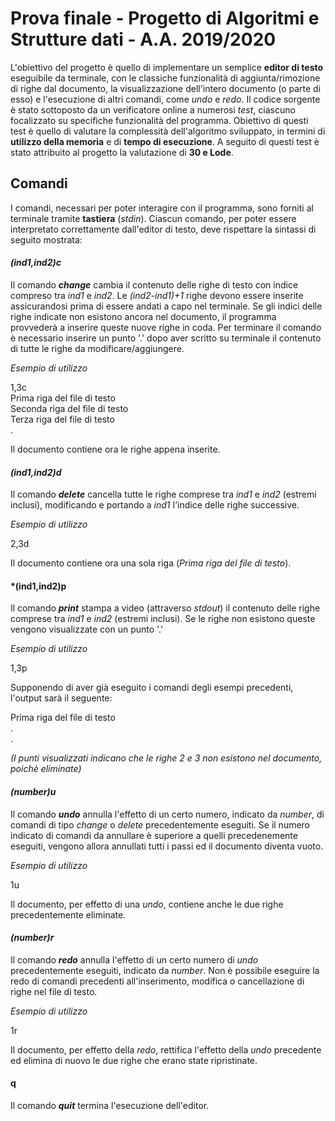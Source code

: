 # Prova finale - Progetto di Algoritmi e Strutture dati - A.A. 2019/2020

L'obiettivo del progetto è quello di implementare un semplice **editor di testo** eseguibile da terminale, con le classiche funzionalità di aggiunta/rimozione di righe dal documento, la visualizzazione dell'intero documento (o parte di esso) e l'esecuzione di altri comandi, come _undo_ e _redo_.
Il codice sorgente è stato sottoposto da un verificatore online a numerosi *test*, ciascuno focalizzato su specifiche funzionalità del programma. Obiettivo di questi test è quello di valutare la complessità dell'algoritmo sviluppato, in termini di **utilizzo della memoria** e di **tempo di esecuzione**.
A seguito di questi test è stato attribuito al progetto la valutazione di **30 e Lode**.

## Comandi

I comandi, necessari per poter interagire con il programma, sono forniti al terminale tramite **tastiera** (_stdin_). Ciascun comando, per poter essere interpretato correttamente dall'editor di testo, deve rispettare la sintassi di seguito mostrata:

#### *(ind1,ind2)c*
Il comando **_change_** cambia il contenuto delle righe di testo con indice compreso tra _ind1_ e _ind2_. Le _(ind2-ind1)+1_ righe devono essere inserite assicurandosi prima di essere andati a capo nel terminale. Se gli indici delle righe indicate non esistono ancora nel documento, il programma provvederà a inserire queste nuove righe in coda.
Per terminare il comando è necessario inserire un punto '.' dopo aver scritto su terminale il contenuto di tutte le righe da modificare/aggiungere.

_Esempio di utilizzo_

1,3c<br/>
Prima riga del file di testo<br/>
Seconda riga del file di testo<br/>
Terza riga del file di testo<br/>
.

Il documento contiene ora le righe appena inserite.

#### *(ind1,ind2)d*
Il comando **_delete_** cancella tutte le righe comprese tra _ind1_ e _ind2_ (estremi inclusi), modificando e portando a _ind1_ l'indice delle righe successive.

_Esempio di utilizzo_

2,3d

Il documento contiene ora una sola riga (_Prima riga del file di testo_).

#### *(ind1,ind2)p

Il comando **_print_** stampa a video (attraverso _stdout_) il contenuto delle righe comprese tra _ind1_ e _ind2_ (estremi inclusi). Se le righe non esistono queste vengono visualizzate con un punto '.'

_Esempio di utilizzo_

1,3p

Supponendo di aver già eseguito i comandi degli esempi precedenti, l'output sarà il seguente:

Prima riga del file di testo<br/>
.<br/>
.

_(I punti visualizzati indicano che le righe 2 e 3 non esistono nel documento, poichè eliminate)_

#### *(number)u*
Il comando **_undo_** annulla l'effetto di un certo numero, indicato da _number_,  di comandi di tipo _change_ o _delete_ precedentemente eseguiti. Se il numero indicato di comandi da annullare è superiore a quelli precedenemente eseguiti, vengono allora annullati tutti i passi ed il documento diventa vuoto.

_Esempio di utilizzo_

1u

Il documento, per effetto di una _undo_, contiene anche le due righe precedentemente eliminate.

#### *(number)r*
Il comando **_redo_** annulla l'effetto di un certo numero di _undo_ precedentemente eseguiti, indicato da _number_. Non è possibile eseguire la redo di comandi precedenti all'inserimento, modifica o cancellazione di righe nel file di testo.

_Esempio di utilizzo_

1r

Il documento, per effetto della _redo_, rettifica l'effetto della _undo_ precedente ed elimina di nuovo le due righe che erano state ripristinate.

#### q
Il comando **_quit_** termina l'esecuzione dell'editor.

